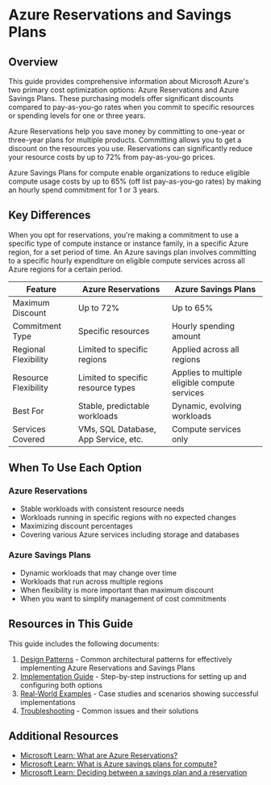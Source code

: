 # Azure Reservations and Savings Plans

## Overview

This guide provides comprehensive information about Microsoft Azure's two primary cost optimization options: Azure Reservations and Azure Savings Plans. These purchasing models offer significant discounts compared to pay-as-you-go rates when you commit to specific resources or spending levels for one or three years.

Azure Reservations help you save money by committing to one-year or three-year plans for multiple products. Committing allows you to get a discount on the resources you use. Reservations can significantly reduce your resource costs by up to 72% from pay-as-you-go prices.

Azure Savings Plans for compute enable organizations to reduce eligible compute usage costs by up to 65% (off list pay-as-you-go rates) by making an hourly spend commitment for 1 or 3 years.

## Key Differences

When you opt for reservations, you're making a commitment to use a specific type of compute instance or instance family, in a specific Azure region, for a set period of time. An Azure savings plan involves committing to a specific hourly expenditure on eligible compute services across all Azure regions for a certain period.

| Feature | Azure Reservations | Azure Savings Plans |
|---------|-------------------|---------------------|
| Maximum Discount | Up to 72% | Up to 65% |
| Commitment Type | Specific resources | Hourly spending amount |
| Regional Flexibility | Limited to specific regions | Applied across all regions |
| Resource Flexibility | Limited to specific resource types | Applies to multiple eligible compute services |
| Best For | Stable, predictable workloads | Dynamic, evolving workloads |
| Services Covered | VMs, SQL Database, App Service, etc. | Compute services only |

## When To Use Each Option

### Azure Reservations
- Stable workloads with consistent resource needs
- Workloads running in specific regions with no expected changes
- Maximizing discount percentages
- Covering various Azure services including storage and databases

### Azure Savings Plans
- Dynamic workloads that may change over time
- Workloads that run across multiple regions
- When flexibility is more important than maximum discount
- When you want to simplify management of cost commitments

## Resources in This Guide

This guide includes the following documents:

1. [Design Patterns](./design-patterns.md) - Common architectural patterns for effectively implementing Azure Reservations and Savings Plans
2. [Implementation Guide](./implementation-guide.md) - Step-by-step instructions for setting up and configuring both options
3. [Real-World Examples](./real-world-examples.md) - Case studies and scenarios showing successful implementations
4. [Troubleshooting](./troubleshooting.md) - Common issues and their solutions

## Additional Resources

- [Microsoft Learn: What are Azure Reservations?](https://learn.microsoft.com/en-us/azure/cost-management-billing/reservations/save-compute-costs-reservations)
- [Microsoft Learn: What is Azure savings plans for compute?](https://learn.microsoft.com/en-us/azure/cost-management-billing/savings-plan/savings-plan-compute-overview)
- [Microsoft Learn: Deciding between a savings plan and a reservation](https://learn.microsoft.com/en-us/azure/cost-management-billing/savings-plan/decide-between-savings-plan-reservation)
